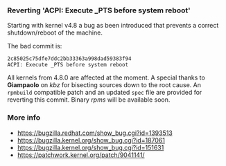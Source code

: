 ### Reverting 'ACPI: Execute _PTS before system reboot'

Starting with kernel v4.8 a bug as been introduced that prevents a correct shutdown/reboot of the machine.

The bad commit is:

```
2c85025c75dfe7ddc2bb33363a998dad59383f94
ACPI: Execute _PTS before system reboot
```

All kernels from 4.8.0 are affected at the moment. A special thanks to **Giampaolo** on *kbz* for bisecting sources down to the root cause.
An `rpmbuild` compatible patch and an updated `spec` file are provided for reverting this commit. Binary *rpms* will be available soon.

### More info

- https://bugzilla.redhat.com/show_bug.cgi?id=1393513
- https://bugzilla.kernel.org/show_bug.cgi?id=187061
- https://bugzilla.kernel.org/show_bug.cgi?id=151631
- https://patchwork.kernel.org/patch/9041141/
